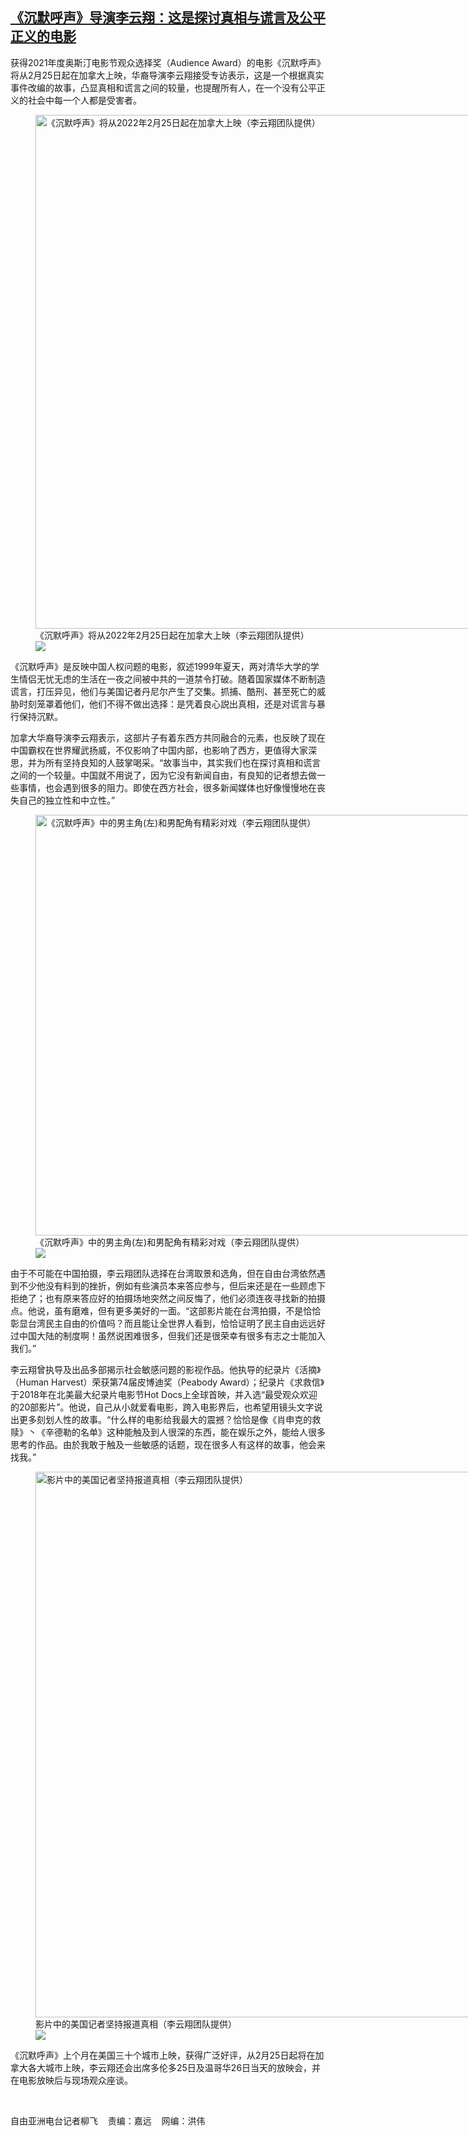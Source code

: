 <!--1645561200000-->
[《沉默呼声》导演李云翔：这是探讨真相与谎言及公平正义的电影](https://www.rfa.org/mandarin/yataibaodao/gangtai/lf2-02222022131504.html)
------

<p>获得2021年度奥斯汀电影节观众选择奖（Audience Award）的电影《沉默呼声》将从2月25日起在加拿大上映，华裔导演李云翔接受专访表示，这是一个根据真实事件改编的故事，凸显真相和谎言之间的较量，也提醒所有人，在一个没有公平正义的社会中每一个人都是受害者。</p><p><figure class="image-richtext image-inline captioned" style="width:1280px;"><img alt="《沉默呼声》将从2022年2月25日起在加拿大上映（李云翔团队提供）" height="822" src="https://www.rfa.org/mandarin/yataibaodao/gangtai/lf2-02222022131504.html/lee-4.jpg/@@images/089532b4-e998-4835-9f14-49057aab3b94.jpeg" title="Lee 4.jpg" width="1280"/><figcaption class="image-caption">《沉默呼声》将从2022年2月25日起在加拿大上映（李云翔团队提供）</figcaption><small></small><div id="zoomattribute"><a data-caption="《沉默呼声》将从2022年2月25日起在加拿大上映（李云翔团队提供）" data-fancybox="" href="https://www.rfa.org/mandarin/yataibaodao/gangtai/lf2-02222022131504.html/lee-4.jpg" id="single_image" title="《沉默呼声》将从2022年2月25日起在加拿大上映（李云翔团队提供）"><img src="/++plone++rfa-resources/img/icon-zoom.png"/></a></div></figure></p><p>《沉默呼声》是反映中国人权问题的电影，叙述1999年夏天，两对清华大学的学生情侣无忧无虑的生活在一夜之间被中共的一道禁令打破。随着国家媒体不断制造谎言，打压异见，他们与美国记者丹尼尔产生了交集。抓捕、酷刑、甚至死亡的威胁时刻笼罩着他们，他们不得不做出选择：是凭着良心説出真相，还是对谎言与暴行保持沉默。</p><p>加拿大华裔导演李云翔表示，这部片子有着东西方共同融合的元素，也反映了现在中国霸权在世界耀武扬威，不仅影响了中国内部，也影响了西方，更值得大家深思，并为所有坚持良知的人鼓掌喝采。“故事当中，其实我们也在探讨真相和谎言之间的一个较量。中国就不用说了，因为它没有新闻自由，有良知的记者想去做一些事情，也会遇到很多的阻力。即使在西方社会，很多新闻媒体也好像慢慢地在丧失自己的独立性和中立性。”</p><p><figure class="image-richtext image-inline captioned" style="width:1280px;"><img alt="《沉默呼声》中的男主角(左)和男配角有精彩对戏（李云翔团队提供）" height="673" src="https://www.rfa.org/mandarin/yataibaodao/gangtai/lf2-02222022131504.html/lee-2.jpg/@@images/67b12b11-b9c0-416c-8055-18173b6421f9.jpeg" title="Lee 2.jpg" width="1280"/><figcaption class="image-caption">《沉默呼声》中的男主角(左)和男配角有精彩对戏（李云翔团队提供）</figcaption><small></small><div id="zoomattribute"><a data-caption="《沉默呼声》中的男主角(左)和男配角有精彩对戏（李云翔团队提供）" data-fancybox="" href="https://www.rfa.org/mandarin/yataibaodao/gangtai/lf2-02222022131504.html/lee-2.jpg" id="single_image" title="《沉默呼声》中的男主角(左)和男配角有精彩对戏（李云翔团队提供）"><img src="/++plone++rfa-resources/img/icon-zoom.png"/></a></div></figure></p><p>由于不可能在中国拍摄，李云翔团队选择在台湾取景和选角，但在自由台湾依然遇到不少他没有料到的挫折，例如有些演员本来答应参与，但后来还是在一些顾虑下拒绝了；也有原来答应好的拍摄场地突然之间反悔了，他们必须连夜寻找新的拍摄点。他说，虽有磨难，但有更多美好的一面。“这部影片能在台湾拍摄，不是恰恰彰显台湾民主自由的价值吗？而且能让全世界人看到，恰恰证明了民主自由远远好过中国大陆的制度啊！虽然说困难很多，但我们还是很荣幸有很多有志之士能加入我们。”</p><p>李云翔曾执导及出品多部揭示社会敏感问题的影视作品。他执导的纪录片《活摘》（Human Harvest）荣获第74届皮博迪奖（Peabody Award）；纪录片《求救信》于2018年在北美最大纪录片电影节Hot Docs上全球首映，并入选“最受观众欢迎的20部影片”。他说，自己从小就爱看电影，跨入电影界后，也希望用镜头文字说出更多刻划人性的故事。“什么样的电影给我最大的震撼？恰恰是像《肖申克的救赎》丶《辛德勒的名单》这种能触及到人很深的东西，能在娱乐之外，能给人很多思考的作品。由於我敢于触及一些敏感的话题，现在很多人有这样的故事，他会来找我。”</p><p><figure class="image-richtext image-inline captioned" style="width:1280px;"><img alt="影片中的美国记者坚持报道真相（李云翔团队提供）" height="873" src="https://www.rfa.org/mandarin/yataibaodao/gangtai/lf2-02222022131504.html/lee-3.jpg/@@images/8da48ba8-ef3d-4920-88bb-677c2f299854.jpeg" title="Lee 3.jpg" width="1280"/><figcaption class="image-caption">影片中的美国记者坚持报道真相（李云翔团队提供）</figcaption><small></small><div id="zoomattribute"><a data-caption="影片中的美国记者坚持报道真相（李云翔团队提供）" data-fancybox="" href="https://www.rfa.org/mandarin/yataibaodao/gangtai/lf2-02222022131504.html/lee-3.jpg" id="single_image" title="影片中的美国记者坚持报道真相（李云翔团队提供）"><img src="/++plone++rfa-resources/img/icon-zoom.png"/></a></div></figure></p><p>《沉默呼声》上个月在美国三十个城市上映，获得广泛好评，从2月25日起将在加拿大各大城市上映，李云翔还会出席多伦多25日及温哥华26日当天的放映会，并在电影放映后与现场观众座谈。</p><p><br/></p><p>自由亚洲电台记者柳飞    责编：嘉远    网编：洪伟</p>
